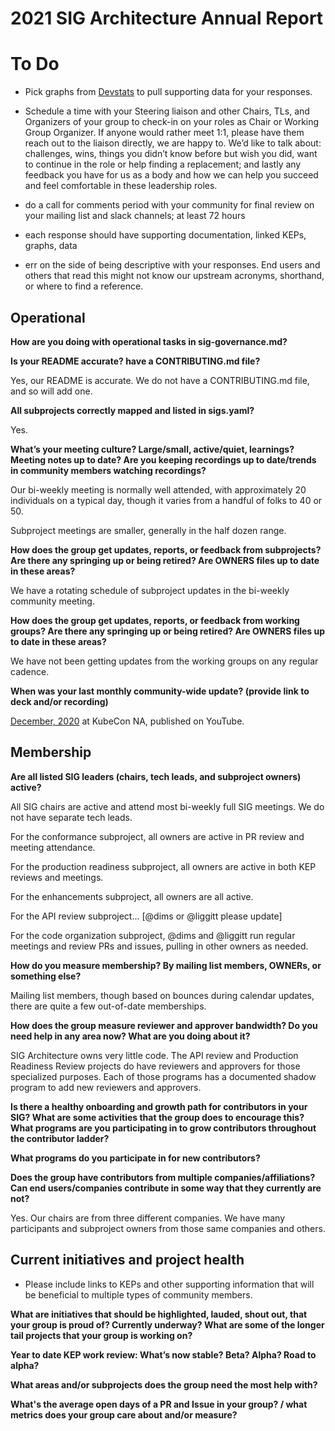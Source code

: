 # 2021 SIG Architecture Annual Report

# To Do

- Pick graphs from [Devstats](https://k8s.devstats.cncf.io/d/12/dashboards?orgId=1&refresh=15m) to pull supporting data for your responses. 
- Schedule a time with your Steering liaison and other Chairs, TLs, and Organizers of your group to check-in on your roles as Chair or Working Group Organizer. If anyone would rather meet 1:1, please have them reach out to the liaison directly, we are happy to. We’d like to talk about: challenges, wins, things you didn’t know before but wish you did, want to continue in the role or help finding a replacement; and lastly any feedback you have for us as a body and how we can help you succeed and feel comfortable in these leadership roles. 
- do a call for comments period with your community for final review on your mailing list and slack channels; at least 72 hours

- each response should have supporting documentation, linked KEPs, graphs, data
- err on the side of being descriptive with your responses. End users and others that read this might not know our upstream acronyms, shorthand, or where to find a reference. 

## Operational

**How are you doing with operational tasks in sig-governance.md?**

**Is your README accurate? have a CONTRIBUTING.md file?**

Yes, our README is accurate. We do not have a CONTRIBUTING.md file, and so will add one.

**All subprojects correctly mapped and listed in sigs.yaml?**

Yes.

**What’s your meeting culture? Large/small, active/quiet, learnings? Meeting notes up to date? Are you keeping recordings up to date/trends in community members watching recordings?**

Our bi-weekly meeting is normally well attended, with approximately 20 individuals on a typical day, though it varies from a handful of folks to 40 or 50.

Subproject meetings are smaller, generally in the half dozen range.

**How does the group get updates, reports, or feedback from subprojects? Are there any springing up or being retired? Are OWNERS files up to date in these areas?**

We have a rotating schedule of subproject updates in the bi-weekly community meeting.

**How does the group get updates, reports, or feedback from working groups? Are there any springing up or being retired? Are OWNERS files up to date in these areas?**

We have not been getting updates from the working groups on any regular cadence.

**When was your last monthly community-wide update? (provide link to deck and/or recording)**

[December, 2020](https://youtu.be/rnNqcUeCD8E) at KubeCon NA, published on YouTube.

## Membership

**Are all listed SIG leaders (chairs, tech leads, and subproject owners) active?**

All SIG chairs are active and attend most bi-weekly full SIG meetings. We do not have separate tech leads.

For the conformance subproject, all owners are active in PR review and meeting attendance.

For the production readiness subproject, all owners are active in both KEP reviews and meetings.

For the enhancements subproject, all owners are all active.

For the API review subproject... [@dims or @liggitt please update]

For the code organization subproject, @dims and @liggitt run regular meetings and review PRs and issues, pulling
in other owners as needed.

**How do you measure membership? By mailing list members, OWNERs, or something else?**

Mailing list members, though based on bounces during calendar updates, there are quite a few out-of-date memberships.

**How does the group measure reviewer and approver bandwidth? Do you need help in any area now? What are you doing about it?**

SIG Architecture owns very little code. The API review and Production Readiness Review projects do have reviewers and approvers
for those specialized purposes. Each of those programs has a documented shadow program to add new reviewers and approvers.

**Is there a healthy onboarding and growth path for contributors in your SIG? What are some activities that the group does to encourage this? What programs are you participating in to grow contributors throughout the contributor ladder?**

**What programs do you participate in for new contributors?**

**Does the group have contributors from multiple companies/affiliations? Can end users/companies contribute in some way that they currently are not?**

Yes. Our chairs are from three different companies. We have many participants and subproject owners from those same companies and others.

## Current initiatives and project health

- Please include links to KEPs and other supporting information that will be beneficial to multiple types of community members. 

**What are initiatives that should be highlighted, lauded, shout out, that your group is proud of? Currently underway? What are some of the longer tail projects that your group is working on?**

**Year to date KEP work review: What’s now stable? Beta? Alpha? Road to alpha?**

**What areas and/or subprojects does the group need the most help with?**

**What's the average open days of a PR and Issue in your group? / what metrics does your group care about and/or measure?**

